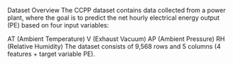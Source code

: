 Dataset Overview
The CCPP dataset contains data collected from a power plant, where the goal is to predict the net hourly electrical energy output (PE) based on four input variables:

AT (Ambient Temperature)
V (Exhaust Vacuum)
AP (Ambient Pressure)
RH (Relative Humidity)
The dataset consists of 9,568 rows and 5 columns (4 features + target variable PE).

